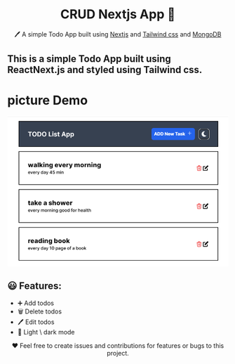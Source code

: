 <h1 align="center">CRUD Nextjs App  📝</h1>  
<p align="center">
  🖊️ A simple Todo App built using <a href="https://nextjs.org/blog/next-13">Nextjs</a> and <a href="https://tailwindcss.com">Tailwind css</a> and <a href="https://cloud.mongodb.com/">MongoDB</a>
</p>

## This is a simple Todo App built using ReactNext.js and styled using Tailwind css.

# picture Demo

![Demo](/img.png)

## 😃 Features:

- ➕ Add todos
- 🗑️ Delete todos
- 🖊️ Edit todos
- 🌙 Light \ dark mode

<p align="center">
  ❤️ Feel free to create issues and contributions for features or bugs to this project.
</p>
